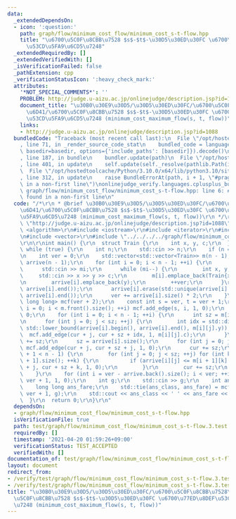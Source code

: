 ```yaml
---
data:
  _extendedDependsOn:
  - icon: ':question:'
    path: graph/flow/minimum_cost_flow/minimum_cost_s-t-flow.hpp
    title: "\u6700\u5C0F\u8CBB\u7528 $s$-$t$-\u30D5\u30ED\u30FC \u6700\u77ED\u8DEF\
      \u53CD\u5FA9\u6CD5\u7248"
  _extendedRequiredBy: []
  _extendedVerifiedWith: []
  _isVerificationFailed: false
  _pathExtension: cpp
  _verificationStatusIcon: ':heavy_check_mark:'
  attributes:
    '*NOT_SPECIAL_COMMENTS*': ''
    PROBLEM: http://judge.u-aizu.ac.jp/onlinejudge/description.jsp?id=1088
    document_title: "\u30B0\u30E9\u30D5/\u30D5\u30ED\u30FC/\u6700\u5C0F\u8CBB\u7528\
      \u6D41/\u6700\u5C0F\u8CBB\u7528 $s$-$t$-\u30D5\u30ED\u30FC \u6700\u77ED\u8DEF\
      \u53CD\u5FA9\u6CD5\u7248 (minimum_cost_maximum_flow(s, t, flow))"
    links:
    - http://judge.u-aizu.ac.jp/onlinejudge/description.jsp?id=1088
  bundledCode: "Traceback (most recent call last):\n  File \"/opt/hostedtoolcache/Python/3.10.0/x64/lib/python3.10/site-packages/onlinejudge_verify/documentation/build.py\"\
    , line 71, in _render_source_code_stat\n    bundled_code = language.bundle(stat.path,\
    \ basedir=basedir, options={'include_paths': [basedir]}).decode()\n  File \"/opt/hostedtoolcache/Python/3.10.0/x64/lib/python3.10/site-packages/onlinejudge_verify/languages/cplusplus.py\"\
    , line 187, in bundle\n    bundler.update(path)\n  File \"/opt/hostedtoolcache/Python/3.10.0/x64/lib/python3.10/site-packages/onlinejudge_verify/languages/cplusplus_bundle.py\"\
    , line 401, in update\n    self.update(self._resolve(pathlib.Path(included), included_from=path))\n\
    \  File \"/opt/hostedtoolcache/Python/3.10.0/x64/lib/python3.10/site-packages/onlinejudge_verify/languages/cplusplus_bundle.py\"\
    , line 312, in update\n    raise BundleErrorAt(path, i + 1, \"#pragma once found\
    \ in a non-first line\")\nonlinejudge_verify.languages.cplusplus_bundle.BundleErrorAt:\
    \ graph/flow/minimum_cost_flow/minimum_cost_s-t-flow.hpp: line 6: #pragma once\
    \ found in a non-first line\n"
  code: "/*\r\n * @brief \u30B0\u30E9\u30D5/\u30D5\u30ED\u30FC/\u6700\u5C0F\u8CBB\u7528\
    \u6D41/\u6700\u5C0F\u8CBB\u7528 $s$-$t$-\u30D5\u30ED\u30FC \u6700\u77ED\u8DEF\u53CD\
    \u5FA9\u6CD5\u7248 (minimum_cost_maximum_flow(s, t, flow))\r\n */\r\n#define PROBLEM\
    \ \"http://judge.u-aizu.ac.jp/onlinejudge/description.jsp?id=1088\"\r\n\r\n#include\
    \ <algorithm>\r\n#include <iostream>\r\n#include <iterator>\r\n#include <tuple>\r\
    \n#include <vector>\r\n#include \"../../../../graph/flow/minimum_cost_flow/minimum_cost_s-t-flow.hpp\"\
    \r\n\r\nint main() {\r\n  struct Train {\r\n    int x, y, c;\r\n  };\r\n\r\n \
    \ while (true) {\r\n    int n;\r\n    std::cin >> n;\r\n    if (n == 0) break;\r\
    \n    int ver = 0;\r\n    std::vector<std::vector<Train>> m(n - 1);\r\n    std::vector<std::vector<int>>\
    \ arrive(n - 1);\r\n    for (int i = 0; i < n - 1; ++i) {\r\n      int mi;\r\n\
    \      std::cin >> mi;\r\n      while (mi--) {\r\n        int x, y, c;\r\n   \
    \     std::cin >> x >> y >> c;\r\n        m[i].emplace_back(Train{x, y, c});\r\
    \n        arrive[i].emplace_back(y);\r\n        ++ver;\r\n      }\r\n      std::sort(arrive[i].begin(),\
    \ arrive[i].end());\r\n      arrive[i].erase(std::unique(arrive[i].begin(), arrive[i].end()),\
    \ arrive[i].end());\r\n      ver += arrive[i].size() * 2;\r\n    }\r\n    MinimumCostSTFlow<int,\
    \ long long> mcf(ver + 2);\r\n    const int s = ver, t = ver + 1;\r\n    for (int\
    \ i = 0; i < m.front().size(); ++i) mcf.add_edge(s, i, 1, 0);\r\n    int cur =\
    \ 0;\r\n    for (int i = 0; i < n - 1; ++i) {\r\n      int sz = m[i].size();\r\
    \n      for (int j = 0; j < sz; ++j) {\r\n        int idx = std::distance(arrive[i].begin(),\
    \ std::lower_bound(arrive[i].begin(), arrive[i].end(), m[i][j].y));\r\n      \
    \  mcf.add_edge(cur + j, cur + sz + idx, 1, m[i][j].c);\r\n      }\r\n      cur\
    \ += sz;\r\n      sz = arrive[i].size();\r\n      for (int j = 0; j < sz; ++j)\
    \ mcf.add_edge(cur + j, cur + sz + j, 1, 0);\r\n      cur += sz;\r\n      if (i\
    \ + 1 < n - 1) {\r\n        for (int j = 0; j < sz; ++j) for (int k = 0; k < m[i\
    \ + 1].size(); ++k) {\r\n          if (arrive[i][j] <= m[i + 1][k].x) mcf.add_edge(cur\
    \ + j, cur + sz + k, 1, 0);\r\n        }\r\n        cur += sz;\r\n      }\r\n\
    \    }\r\n    for (int i = ver - arrive.back().size(); i < ver; ++i) mcf.add_edge(i,\
    \ ver + 1, 1, 0);\r\n    int g;\r\n    std::cin >> g;\r\n    int ans_class;\r\n\
    \    long long ans_fare;\r\n    std::tie(ans_class, ans_fare) = mcf.minimum_cost_maximum_flow(ver,\
    \ ver + 1, g);\r\n    std::cout << ans_class << ' ' << ans_fare << '\\n';\r\n\
    \  }\r\n  return 0;\r\n}\r\n"
  dependsOn:
  - graph/flow/minimum_cost_flow/minimum_cost_s-t-flow.hpp
  isVerificationFile: true
  path: test/graph/flow/minimum_cost_flow/minimum_cost_s-t-flow.3.test.cpp
  requiredBy: []
  timestamp: '2021-04-20 01:59:26+09:00'
  verificationStatus: TEST_ACCEPTED
  verifiedWith: []
documentation_of: test/graph/flow/minimum_cost_flow/minimum_cost_s-t-flow.3.test.cpp
layout: document
redirect_from:
- /verify/test/graph/flow/minimum_cost_flow/minimum_cost_s-t-flow.3.test.cpp
- /verify/test/graph/flow/minimum_cost_flow/minimum_cost_s-t-flow.3.test.cpp.html
title: "\u30B0\u30E9\u30D5/\u30D5\u30ED\u30FC/\u6700\u5C0F\u8CBB\u7528\u6D41/\u6700\
  \u5C0F\u8CBB\u7528 $s$-$t$-\u30D5\u30ED\u30FC \u6700\u77ED\u8DEF\u53CD\u5FA9\u6CD5\
  \u7248 (minimum_cost_maximum_flow(s, t, flow))"
---
```

